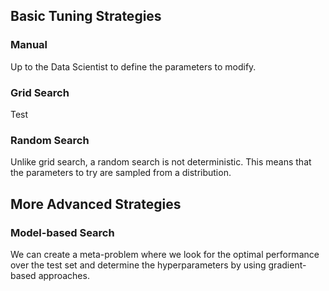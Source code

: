 ## Basic Tuning Strategies

### Manual

Up to the Data Scientist to define the parameters to modify.

### Grid Search

Test 

### Random Search

Unlike grid search, a random search is not deterministic. This means that the parameters to try are sampled from a distribution. 

## More Advanced Strategies

### Model-based Search

We can create a meta-problem where we look for the optimal performance over the test set and determine the hyperparameters by using gradient-based approaches.

